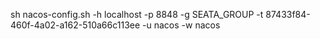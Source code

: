 sh nacos-config.sh -h localhost -p 8848 -g SEATA_GROUP -t 87433f84-460f-4a02-a162-510a66c113ee -u nacos -w nacos


